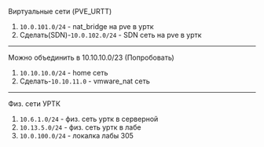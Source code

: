 Виртуальные сети (PVE_URTT)
1. `10.0.101.0/24` - nat_bridge на pve в уртк
2. Сделать(SDN)-`10.0.102.0/24` - SDN сеть на pve в уртк

---

Можно объединить в 10.10.10.0/23 (Попробовать)
1. `10.10.10.0/24` - home сеть
2. Сделать-`10.10.11.0` - vmware_nat сеть

---

Физ. сети УРТК
1. `10.6.1.0/24` - физ. сеть уртк в серверной
2. `10.13.5.0/24` - физ. сеть уртк в лабе
3. `10.0.100.0/24` - локалка лабы 305
